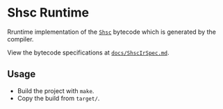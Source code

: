 # Shsc Runtime
Rruntime implementation of the [`Shsc`](https://github.com/AvirukBasak/shsc-lang) bytecode which is generated by the compiler.

View the bytecode specifications at [`docs/ShscIrSpec.md`](https://github.com/AvirukBasak/shsc-runtime/blob/main/docs/ScshIrSpec.md#shsc-ir-spec).

## Usage
- Build the project with `make`.
- Copy the build from `target/`.
